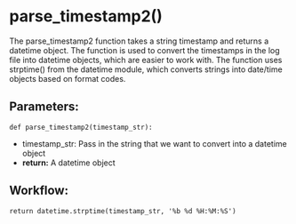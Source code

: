 # parse_timestamp2()
The parse_timestamp2 function takes a string timestamp and returns a datetime object.
        The function is used to convert the timestamps in the log file into datetime objects, which are easier to work with.
        The function uses strptime() from the datetime module, which converts strings into date/time objects based on format codes.
## Parameters:
    def parse_timestamp2(timestamp_str):

- timestamp_str: Pass in the string that we want to convert into a datetime object
- **return:** A datetime object

## Workflow:

    return datetime.strptime(timestamp_str, '%b %d %H:%M:%S')
